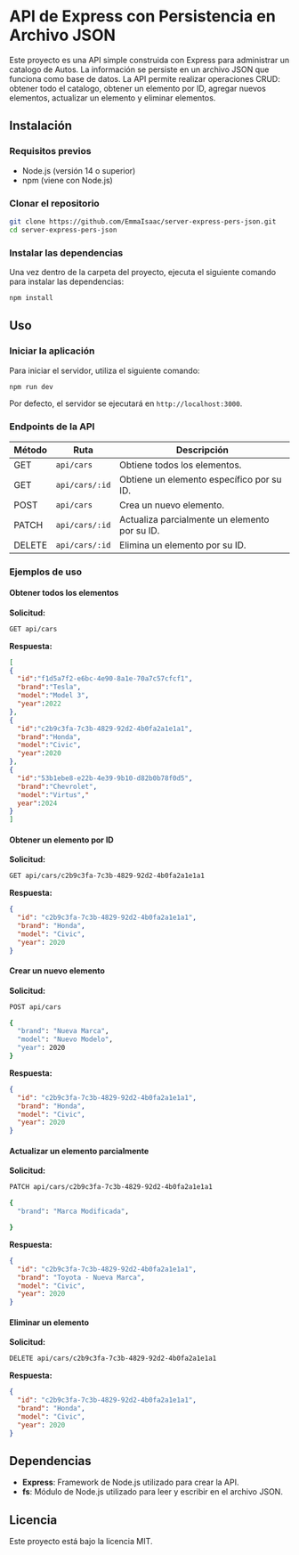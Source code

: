 # API de Express con Persistencia en Archivo JSON

Este proyecto es una API simple construida con Express para administrar un catalogo de Autos. La información se persiste en un archivo JSON que funciona como base de datos. La API permite realizar operaciones CRUD: obtener todo el catalogo, obtener un elemento por ID, agregar nuevos elementos, actualizar un elemento y eliminar elementos.

## Instalación

### Requisitos previos

- Node.js (versión 14 o superior)
- npm (viene con Node.js)

### Clonar el repositorio

```bash
git clone https://github.com/EmmaIsaac/server-express-pers-json.git
cd server-express-pers-json
```

### Instalar las dependencias

Una vez dentro de la carpeta del proyecto, ejecuta el siguiente comando para instalar las dependencias:

```bash
npm install
```

## Uso

### Iniciar la aplicación

Para iniciar el servidor, utiliza el siguiente comando:

```bash
npm run dev
```

Por defecto, el servidor se ejecutará en `http://localhost:3000`.

### Endpoints de la API

| Método | Ruta           | Descripción                                   |
| ------ | -------------- | --------------------------------------------- |
| GET    | `api/cars`     | Obtiene todos los elementos.                  |
| GET    | `api/cars/:id` | Obtiene un elemento específico por su ID.     |
| POST   | `api/cars`     | Crea un nuevo elemento.                       |
| PATCH  | `api/cars/:id` | Actualiza parcialmente un elemento por su ID. |
| DELETE | `api/cars/:id` | Elimina un elemento por su ID.                |

### Ejemplos de uso

#### Obtener todos los elementos

**Solicitud:**

```bash
GET api/cars
```

**Respuesta:**

```json
[
{
  "id":"f1d5a7f2-e6bc-4e90-8a1e-70a7c57cfcf1",
  "brand":"Tesla",
  "model":"Model 3",
  "year":2022
},
{
  "id":"c2b9c3fa-7c3b-4829-92d2-4b0fa2a1e1a1",
  "brand":"Honda",
  "model":"Civic",
  "year":2020
},
{
  "id":"53b1ebe8-e22b-4e39-9b10-d82b0b78f0d5",
  "brand":"Chevrolet",
  "model":"Virtus","
  year":2024
}
]
```

#### Obtener un elemento por ID

**Solicitud:**

```bash
GET api/cars/c2b9c3fa-7c3b-4829-92d2-4b0fa2a1e1a1
```

**Respuesta:**

```json
{
  "id": "c2b9c3fa-7c3b-4829-92d2-4b0fa2a1e1a1",
  "brand": "Honda",
  "model": "Civic",
  "year": 2020
}
```

#### Crear un nuevo elemento

**Solicitud:**

```bash
POST api/cars

{
  "brand": "Nueva Marca",
  "model": "Nuevo Modelo",
  "year": 2020
}
```

**Respuesta:**

```json
{
  "id": "c2b9c3fa-7c3b-4829-92d2-4b0fa2a1e1a1",
  "brand": "Honda",
  "model": "Civic",
  "year": 2020
}
```

#### Actualizar un elemento parcialmente

**Solicitud:**

```bash
PATCH api/cars/c2b9c3fa-7c3b-4829-92d2-4b0fa2a1e1a1

{
  "brand": "Marca Modificada",

}
```

**Respuesta:**

```json
{
  "id": "c2b9c3fa-7c3b-4829-92d2-4b0fa2a1e1a1",
  "brand": "Toyota - Nueva Marca",
  "model": "Civic",
  "year": 2020
}
```

#### Eliminar un elemento

**Solicitud:**

```bash
DELETE api/cars/c2b9c3fa-7c3b-4829-92d2-4b0fa2a1e1a1
```

**Respuesta:**

```json
{
  "id": "c2b9c3fa-7c3b-4829-92d2-4b0fa2a1e1a1",
  "brand": "Honda",
  "model": "Civic",
  "year": 2020
}
```

## Dependencias

- **Express**: Framework de Node.js utilizado para crear la API.
- **fs**: Módulo de Node.js utilizado para leer y escribir en el archivo JSON.

## Licencia

Este proyecto está bajo la licencia MIT.

